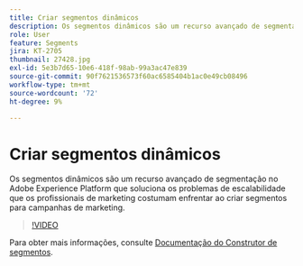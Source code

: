 ```yaml
---
title: Criar segmentos dinâmicos
description: Os segmentos dinâmicos são um recurso avançado de segmentação no Adobe Experience Platform que soluciona os problemas de escalabilidade que os profissionais de marketing costumam enfrentar ao criar segmentos para campanhas de marketing.
role: User
feature: Segments
jira: KT-2705
thumbnail: 27428.jpg
exl-id: 5e3b7d65-10e6-418f-98ab-99a3ac47e839
source-git-commit: 90f7621536573f60ac6585404b1ac0e49cb08496
workflow-type: tm+mt
source-wordcount: '72'
ht-degree: 9%

---
```


# Criar segmentos dinâmicos

Os segmentos dinâmicos são um recurso avançado de segmentação no Adobe Experience Platform que soluciona os problemas de escalabilidade que os profissionais de marketing costumam enfrentar ao criar segmentos para campanhas de marketing.

>[!VIDEO](https://video.tv.adobe.com/v/27428?quality=12&learn=on)

Para obter mais informações, consulte [Documentação do Construtor de segmentos](https://experienceleague.adobe.com/docs/experience-platform/segmentation/ui/segment-builder.html?lang=pt-br).
